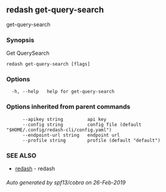 ## redash get-query-search

get-query-search

### Synopsis

Get QuerySearch

```
redash get-query-search [flags]
```

### Options

```
  -h, --help   help for get-query-search
```

### Options inherited from parent commands

```
      --apikey string         api key
      --config string         config file (default "$HOME/.config/redash-cli/config.yaml")
      --endpoint-url string   endpoint url
      --profile string        profile (default "default")
```

### SEE ALSO

* [redash](redash.md)	 - redash

###### Auto generated by spf13/cobra on 26-Feb-2019
